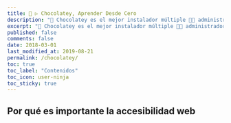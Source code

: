```yaml
---
title: 🍫 ▷ Chocolatey, Aprender Desde Cero
description: "📌 Chocolatey es el mejor instalador múltiple 👨‍💻 administrador u gestor de paquetes a nivel de máquina, para realizar instalaciones de software dentro de Windows."
excerpt: "📌 Chocolatey es el mejor instalador múltiple 👨‍💻 administrador u gestor de paquetes a nivel de máquina, para realizar instalaciones de software dentro de Windows."
published: false
comments: false
date: 2018-03-01
last_modified_at: 2019-08-21
permalink: /chocolatey/
toc: true
toc_label: "Contenidos"
toc_icon: user-ninja
toc_sticky: true
---
```


## Por qué es importante la accesibilidad web


<!-- https://www.w3.org/WAI/ -->
<!-- Tutoriales de Accesibilidad Web: https://www.w3.org/WAI/tutorials -->
<!--
https://administracionelectronica.gob.es/pae_Home/pae_Estrategias/pae_Gobierno_Abierto_Inicio.html#.XYm_I0YzaM8
-->